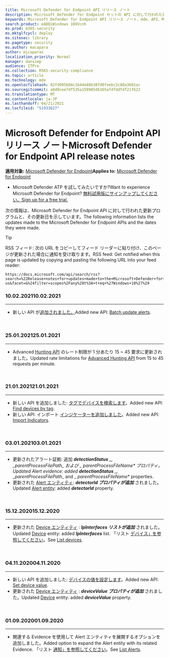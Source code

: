 ```yaml
---
title: Microsoft Defender for Endpoint API リリース ノート
description: Microsoft Defender for Endpoint セットの API に対して行われた更新プログラムのリリース ノート。
keywords: Microsoft Defender for Endpoint API リリース ノート、mde、API、Microsoft Defender for Endpoint API、更新プログラム、メモ、リリース
search.product: eADQiWindows 10XVcnh
ms.prod: m365-security
ms.mktglfcycl: deploy
ms.sitesec: library
ms.pagetype: security
ms.author: macapara
author: mjcaparas
localization_priority: Normal
manager: dansimp
audience: ITPro
ms.collection: M365-security-compliance
ms.topic: article
ms.technology: mde
ms.openlocfilehash: 02fd995b04c1644e88b38fd0feebc2c80a3681ac
ms.sourcegitcommit: a8d8cee7df535a150985d6165afdfddfdf21f622
ms.translationtype: MT
ms.contentlocale: ja-JP
ms.lasthandoff: 04/21/2021
ms.locfileid: "51933627"
---
```

# <a name="microsoft-defender-for-endpoint-api-release-notes"></a><span data-ttu-id="3ec25-104">Microsoft Defender for Endpoint API リリース ノート</span><span class="sxs-lookup"><span data-stu-id="3ec25-104">Microsoft Defender for Endpoint API release notes</span></span>

<span data-ttu-id="3ec25-105">**適用対象:** [Microsoft Defender for Endpoint](https://go.microsoft.com/fwlink/?linkid=2154037)</span><span class="sxs-lookup"><span data-stu-id="3ec25-105">**Applies to:** [Microsoft Defender for Endpoint](https://go.microsoft.com/fwlink/?linkid=2154037)</span></span>

- <span data-ttu-id="3ec25-106">Microsoft Defender ATP を試してみたいですか?</span><span class="sxs-lookup"><span data-stu-id="3ec25-106">Want to experience Microsoft Defender for Endpoint?</span></span> [<span data-ttu-id="3ec25-107">無料試用版にサインアップしてください。</span><span class="sxs-lookup"><span data-stu-id="3ec25-107">Sign up for a free trial.</span></span>](https://www.microsoft.com/microsoft-365/windows/microsoft-defender-atp?ocid=docs-wdatp-exposedapis-abovefoldlink) 

<span data-ttu-id="3ec25-108">次の情報は、Microsoft Defender for Endpoint API に対して行われた更新プログラムと、その更新日を示しています。</span><span class="sxs-lookup"><span data-stu-id="3ec25-108">The following information lists the updates made to the Microsoft Defender for Endpoint APIs and the dates they were made.</span></span>


> [!TIP]
> <span data-ttu-id="3ec25-109">RSS フィード: 次の URL をコピーしてフィード リーダーに貼り付け、このページが更新された場合に通知を受け取ります。</span><span class="sxs-lookup"><span data-stu-id="3ec25-109">RSS feed: Get notified when this page is updated by copying and pasting the following URL into your feed reader:</span></span> 
>```
>https://docs.microsoft.com/api/search/rss?search=%22Release+notes+for+updates+made+to+the+Microsoft+Defender+for+Endpoint+set+of+APIs%22&locale=en-us&facet=&%24filter=scopes%2Fany%28t%3A+t+eq+%27Windows+10%27%29
>```


### <a name="10022021"></a><span data-ttu-id="3ec25-110">10.02.2021</span><span class="sxs-lookup"><span data-stu-id="3ec25-110">10.02.2021</span></span>
<hr>

- <span data-ttu-id="3ec25-111">新しい API が[追加されました。](batch-update-alerts.md)</span><span class="sxs-lookup"><span data-stu-id="3ec25-111">Added new API: [Batch update alerts](batch-update-alerts.md).</span></span> 

<br>

### <a name="25012021"></a><span data-ttu-id="3ec25-112">25.01.2021</span><span class="sxs-lookup"><span data-stu-id="3ec25-112">25.01.2021</span></span>
<hr>

- <span data-ttu-id="3ec25-113">Advanced [Hunting API](run-advanced-query-api.md) のレート制限が 1 分あたり 15 ~ 45 要求に更新されました。</span><span class="sxs-lookup"><span data-stu-id="3ec25-113">Updated rate limitations for [Advanced Hunting API](run-advanced-query-api.md) from 15 to 45 requests per minute.</span></span> 

<br>

### <a name="21012021"></a><span data-ttu-id="3ec25-114">21.01.2021</span><span class="sxs-lookup"><span data-stu-id="3ec25-114">21.01.2021</span></span>
<hr>

- <span data-ttu-id="3ec25-115">新しい API を追加しました: [タグでデバイスを検索します](machine-tags.md)。</span><span class="sxs-lookup"><span data-stu-id="3ec25-115">Added new API: [Find devices by tag](machine-tags.md).</span></span> 
- <span data-ttu-id="3ec25-116">新しい API: インポート [インジケーターを追加しました](import-ti-indicators.md)。</span><span class="sxs-lookup"><span data-stu-id="3ec25-116">Added new API: [Import Indicators](import-ti-indicators.md).</span></span> 

<br>

### <a name="03012021"></a><span data-ttu-id="3ec25-117">03.01.2021</span><span class="sxs-lookup"><span data-stu-id="3ec25-117">03.01.2021</span></span>
<hr>

- <span data-ttu-id="3ec25-118">更新されたアラート証拠: 追加 ***detectionStatus** _, _*_parentProcessFilePath_*_ および _ *_parentProcessFileName_** プロパティ。</span><span class="sxs-lookup"><span data-stu-id="3ec25-118">Updated Alert evidence: added ***detectionStatus** _, _*_parentProcessFilePath_*_ and _ *_parentProcessFileName_** properties.</span></span>
- <span data-ttu-id="3ec25-119">更新された [Alert エンティティ](alerts.md): ***detectorId プロパティが追加*** されました。</span><span class="sxs-lookup"><span data-stu-id="3ec25-119">Updated [Alert entity](alerts.md): added ***detectorId*** property.</span></span>

<br>

### <a name="15122020"></a><span data-ttu-id="3ec25-120">15.12.2020</span><span class="sxs-lookup"><span data-stu-id="3ec25-120">15.12.2020</span></span>
<hr>

- <span data-ttu-id="3ec25-121">更新された [Device エンティティ](machine.md) : ***IpInterfaces リストが追加*** されました。</span><span class="sxs-lookup"><span data-stu-id="3ec25-121">Updated [Device](machine.md) entity: added ***IpInterfaces*** list.</span></span> <span data-ttu-id="3ec25-122">「リスト [デバイス」を参照してください](get-machines.md)。</span><span class="sxs-lookup"><span data-stu-id="3ec25-122">See [List devices](get-machines.md).</span></span>

<br>

### <a name="04112020"></a><span data-ttu-id="3ec25-123">04.11.2020</span><span class="sxs-lookup"><span data-stu-id="3ec25-123">04.11.2020</span></span>
<hr>

- <span data-ttu-id="3ec25-124">新しい API を追加しました: [デバイスの値を設定します](set-device-value.md)。</span><span class="sxs-lookup"><span data-stu-id="3ec25-124">Added new API: [Set device value](set-device-value.md).</span></span>
- <span data-ttu-id="3ec25-125">更新された [Device エンティティ](machine.md) : ***deviceValue プロパティが追加*** されました。</span><span class="sxs-lookup"><span data-stu-id="3ec25-125">Updated [Device](machine.md) entity: added ***deviceValue*** property.</span></span>

<br>

### <a name="01092020"></a><span data-ttu-id="3ec25-126">01.09.2020</span><span class="sxs-lookup"><span data-stu-id="3ec25-126">01.09.2020</span></span>
<hr>

- <span data-ttu-id="3ec25-127">関連する Evidence を使用して Alert エンティティを展開するオプションを追加しました。</span><span class="sxs-lookup"><span data-stu-id="3ec25-127">Added option to expand the Alert entity with its related Evidence.</span></span> <span data-ttu-id="3ec25-128">「リスト [通知」を参照してください](get-alerts.md)。</span><span class="sxs-lookup"><span data-stu-id="3ec25-128">See [List Alerts](get-alerts.md).</span></span>

<br>
<br>